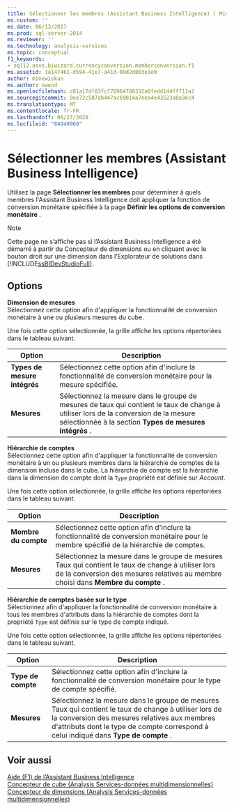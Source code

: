 ```yaml
---
title: Sélectionner les membres (Assistant Business Intelligence) | Microsoft Docs
ms.custom: ''
ms.date: 06/13/2017
ms.prod: sql-server-2014
ms.reviewer: ''
ms.technology: analysis-services
ms.topic: conceptual
f1_keywords:
- sql12.asvs.biwizard.currencyconversion.memberconversion.f1
ms.assetid: 1a147461-d594-41e7-a41d-09d2d003e1e0
author: minewiskan
ms.author: owend
ms.openlocfilehash: c81a17df03fc770964780332a0fedd1d4ff711a2
ms.sourcegitcommit: 9ee72c507ab447ac69014a7eea4e43523a0a3ec4
ms.translationtype: MT
ms.contentlocale: fr-FR
ms.lasthandoff: 06/17/2020
ms.locfileid: "84940960"
---
```

# <a name="select-members-business-intelligence-wizard"></a>Sélectionner les membres (Assistant Business Intelligence)
  Utilisez la page **Sélectionner les membres** pour déterminer à quels membres l'Assistant Business Intelligence doit appliquer la fonction de conversion monétaire spécifiée à la page **Définir les options de conversion monétaire** .  
  
> [!NOTE]  
>  Cette page ne s’affiche pas si l’Assistant Business Intelligence a été démarré à partir du Concepteur de dimensions ou en cliquant avec le bouton droit sur une dimension dans l’Explorateur de solutions dans [!INCLUDE[ssBIDevStudioFull](../includes/ssbidevstudiofull-md.md)].  
  
## <a name="options"></a>Options  
 **Dimension de mesures**  
 Sélectionnez cette option afin d'appliquer la fonctionnalité de conversion monétaire à une ou plusieurs mesures du cube.  
  
 Une fois cette option sélectionnée, la grille affiche les options répertoriées dans le tableau suivant.  
  
|Option|Description|  
|------------|-----------------|  
|**Types de mesure intégrés**|Sélectionnez cette option afin d'inclure la fonctionnalité de conversion monétaire pour la mesure spécifiée.|  
|**Mesures**|Sélectionnez la mesure dans le groupe de mesures de taux qui contient le taux de change à utiliser lors de la conversion de la mesure sélectionnée à la section **Types de mesures intégrés** .|  
  
 **Hiérarchie de comptes**  
 Sélectionnez cette option afin d'appliquer la fonctionnalité de conversion monétaire à un ou plusieurs membres dans la hiérarchie de comptes de la dimension incluse dans le cube. La hiérarchie de compte est la hiérarchie dans la dimension de compte dont la `Type` propriété est définie sur *Account*.  
  
 Une fois cette option sélectionnée, la grille affiche les options répertoriées dans le tableau suivant.  
  
|Option|Description|  
|------------|-----------------|  
|**Membre du compte**|Sélectionnez cette option afin d'inclure la fonctionnalité de conversion monétaire pour le membre spécifié de la hiérarchie de comptes.|  
|**Mesures**|Sélectionnez la mesure dans le groupe de mesures Taux qui contient le taux de change à utiliser lors de la conversion des mesures relatives au membre choisi dans **Membre du compte** .|  
  
 **Hiérarchie de comptes basée sur le type**  
 Sélectionnez afin d'appliquer la fonctionnalité de conversion monétaire à tous les membres d'attributs dans la hiérarchie de comptes dont la propriété `Type` est définie sur le type de compte indiqué.  
  
 Une fois cette option sélectionnée, la grille affiche les options répertoriées dans le tableau suivant.  
  
|Option|Description|  
|------------|-----------------|  
|**Type de compte**|Sélectionnez cette option afin d'inclure la fonctionnalité de conversion monétaire pour le type de compte spécifié.|  
|**Mesures**|Sélectionnez la mesure dans le groupe de mesures Taux qui contient le taux de change à utiliser lors de la conversion des mesures relatives aux membres d'attributs dont le type de compte correspond à celui indiqué dans **Type de compte** .|  
  
## <a name="see-also"></a>Voir aussi  
 [Aide (F1) de l’Assistant Business Intelligence](business-intelligence-wizard-f1-help.md)   
 [Concepteur de cube &#40;Analysis Services-données multidimensionnelles&#41;](cube-designer-analysis-services-multidimensional-data.md)   
 [Concepteur de dimensions &#40;Analysis Services-données multidimensionnelles&#41;](dimension-designer-analysis-services-multidimensional-data.md)  
  
  
